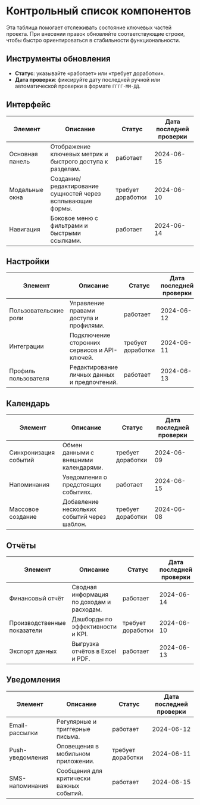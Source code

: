# Контрольный список компонентов

Эта таблица помогает отслеживать состояние ключевых частей проекта. При внесении правок обновляйте соответствующие строки, чтобы быстро ориентироваться в стабильности функциональности.

## Инструменты обновления
- **Статус**: указывайте «работает» или «требует доработки».
- **Дата проверки**: фиксируйте дату последней ручной или автоматической проверки в формате `ГГГГ-ММ-ДД`.

## Интерфейс
| Элемент | Описание | Статус | Дата последней проверки |
| --- | --- | --- | --- |
| Основная панель | Отображение ключевых метрик и быстрого доступа к разделам. | работает | 2024-06-15 |
| Модальные окна | Создание/редактирование сущностей через всплывающие формы. | требует доработки | 2024-06-10 |
| Навигация | Боковое меню с фильтрами и быстрыми ссылками. | работает | 2024-06-14 |

## Настройки
| Элемент | Описание | Статус | Дата последней проверки |
| --- | --- | --- | --- |
| Пользовательские роли | Управление правами доступа и профилями. | работает | 2024-06-12 |
| Интеграции | Подключение сторонних сервисов и API-ключей. | требует доработки | 2024-06-11 |
| Профиль пользователя | Редактирование личных данных и предпочтений. | работает | 2024-06-13 |

## Календарь
| Элемент | Описание | Статус | Дата последней проверки |
| --- | --- | --- | --- |
| Синхронизация событий | Обмен данными с внешними календарями. | требует доработки | 2024-06-09 |
| Напоминания | Уведомления о предстоящих событиях. | работает | 2024-06-15 |
| Массовое создание | Добавление нескольких событий через шаблон. | требует доработки | 2024-06-08 |

## Отчёты
| Элемент | Описание | Статус | Дата последней проверки |
| --- | --- | --- | --- |
| Финансовый отчёт | Сводная информация по доходам и расходам. | работает | 2024-06-14 |
| Производственные показатели | Дашборды по эффективности и KPI. | требует доработки | 2024-06-10 |
| Экспорт данных | Выгрузка отчётов в Excel и PDF. | работает | 2024-06-13 |

## Уведомления
| Элемент | Описание | Статус | Дата последней проверки |
| --- | --- | --- | --- |
| Email-рассылки | Регулярные и триггерные письма. | работает | 2024-06-12 |
| Push-уведомления | Оповещения в мобильном приложении. | требует доработки | 2024-06-11 |
| SMS-напоминания | Сообщения для критически важных событий. | работает | 2024-06-15 |
